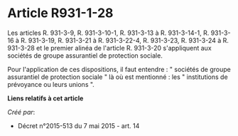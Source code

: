 # Article R931-1-28

Les articles R. 931-3-9, R. 931-3-10-1, R. 931-3-13 à R. 931-3-14-1, R. 931-3-16 à R. 931-3-19, R. 931-3-21 à R. 931-3-22-4,
R. 931-3-23, R. 931-3-24 à R. 931-3-28 et le premier alinéa de l'article R. 931-3-20 s'appliquent aux sociétés de groupe
assurantiel de protection sociale. 

Pour l'application de ces dispositions, il faut entendre : " sociétés de groupe assurantiel de protection sociale " là où est
mentionné : les " institutions de prévoyance ou leurs unions ".

**Liens relatifs à cet article**

_Créé par_:

  - Décret n°2015-513 du 7 mai 2015 - art. 14
